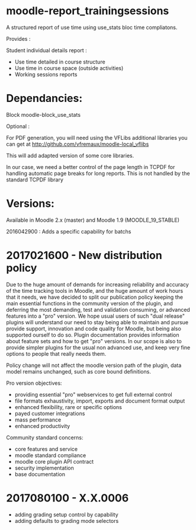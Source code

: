 moodle-report_trainingsessions
==============================

A structured report of use time using use_stats bloc time compliatons.

Provides : 

Student individual details report :
* Use time detailed in course structure
* Use time in course space (outside activities)
* Working sessions reports 

Dependancies: 
===============
Block moodle-block_use_stats

Optional :

For PDF generation, you will need using the VFLibs additional libraries you can get at 
http://github.com/vfremaux/moodle-local_vflibs

This will add adapted version of some core libraries. 

In our case, we need a better control of the page length in TCPDF for handling automatic
page breaks for long reports. This is not handled by the standard TCPDF library


Versions:
=========
Available in Moodle 2.x (master) and Moodle 1.9 (MOODLE_19_STABLE)

2016042900 : Adds a specific capability for batchs

2017021600 - New distribution policy
====================================

Due to the huge amount of demands for increasing reliability and accuracy of the time tracking tools in Moodle, and
the huge amount of work hours that it needs, we have decided to split our publication policy keeping the main essential functions
in the community version of the plugin, and deferring the most demanding, test and validation consuming, or advanced features into
a "pro" version. We hope usual users of such "dual release" plugins will understand our need to stay being able to maintain and pursue
provide support, innovation and code quality for Moodle, but being also supported ourself to do so. Plugin documentation provides
information about feature sets and how to get "pro" versions. In our scope is also to provide simpler plugins for the usual non advanced use,
and keep very fine options to people that really needs them.

Policy change will not affect the moodle version path of the plugin, data model remains unchanged, such as core bound definitions.

Pro version objectives:

* providing essential "pro" webservices to get full external control
* file formats exhaustivity, import, exports and document format output
* enhanced flexibility, rare or specific options
* payed customer integrations
* mass performance
* enhanced productivity

Community standard concerns:

* core features and service
* moodle standard compliance
* moodle core plugin API contract
* security implementation
* base documentation

2017080100 - X.X.0006
=============================
* adding grading setup control by capability
* adding defaults to grading mode selectors